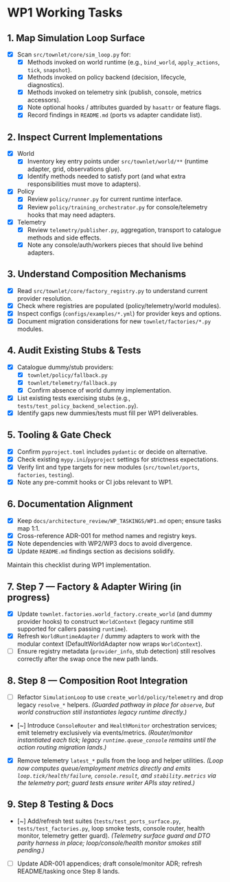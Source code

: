 # WP1 Working Tasks

## 1. Map Simulation Loop Surface
- [x] Scan `src/townlet/core/sim_loop.py` for:
  - [x] Methods invoked on world runtime (e.g., `bind_world`, `apply_actions`, `tick`, `snapshot`).
  - [x] Methods invoked on policy backend (decision, lifecycle, diagnostics).
  - [x] Methods invoked on telemetry sink (publish, console, metrics accessors).
  - [x] Note optional hooks / attributes guarded by `hasattr` or feature flags.
  - [x] Record findings in `README.md` (ports vs adapter candidate list).

## 2. Inspect Current Implementations
- [x] World
  - [x] Inventory key entry points under `src/townlet/world/**` (runtime adapter, grid, observations glue).
  - [x] Identify methods needed to satisfy port (and what extra responsibilities must move to adapters).
- [x] Policy
  - [x] Review `policy/runner.py` for current runtime interface.
  - [x] Review `policy/training_orchestrator.py` for console/telemetry hooks that may need adapters.
- [x] Telemetry
  - [x] Review `telemetry/publisher.py`, aggregation, transport to catalogue methods and side effects.
  - [x] Note any console/auth/workers pieces that should live behind adapters.

## 3. Understand Composition Mechanisms
- [x] Read `src/townlet/core/factory_registry.py` to understand current provider resolution.
- [x] Check where registries are populated (policy/telemetry/world modules).
- [x] Inspect configs (`configs/examples/*.yml`) for provider keys and options.
- [x] Document migration considerations for new `townlet/factories/*.py` modules.

## 4. Audit Existing Stubs & Tests
- [x] Catalogue dummy/stub providers:
  - [x] `townlet/policy/fallback.py`
  - [x] `townlet/telemetry/fallback.py`
  - [x] Confirm absence of world dummy implementation.
- [x] List existing tests exercising stubs (e.g., `tests/test_policy_backend_selection.py`).
- [x] Identify gaps new dummies/tests must fill per WP1 deliverables.

## 5. Tooling & Gate Check
- [x] Confirm `pyproject.toml` includes `pydantic` or decide on alternative.
- [x] Check existing `mypy.ini`/`pyproject` settings for strictness expectations.
- [x] Verify lint and type targets for new modules (`src/townlet/ports`, `factories`, `testing`).
- [x] Note any pre-commit hooks or CI jobs relevant to WP1.

## 6. Documentation Alignment
- [x] Keep `docs/architecture_review/WP_TASKINGS/WP1.md` open; ensure tasks map 1:1.
- [x] Cross-reference ADR-001 for method names and registry keys.
- [x] Note dependencies with WP2/WP3 docs to avoid divergence.
- [x] Update `README.md` findings section as decisions solidify.

Maintain this checklist during WP1 implementation.

## 7. Step 7 — Factory & Adapter Wiring (in progress)
- [x] Update `townlet.factories.world_factory.create_world` (and dummy provider hooks) to construct `WorldContext` (legacy runtime still supported for callers passing `runtime`).
- [x] Refresh `WorldRuntimeAdapter` / dummy adapters to work with the modular context (DefaultWorldAdapter now wraps `WorldContext`).
- [ ] Ensure registry metadata (`provider_info`, stub detection) still resolves correctly after the swap once the new path lands.

## 8. Step 8 — Composition Root Integration
- [ ] Refactor `SimulationLoop` to use `create_world/policy/telemetry` and drop legacy `resolve_*` helpers. *(Guarded pathway in place for `observe`, but world construction still instantiates legacy runtime directly.)*
- [~] Introduce `ConsoleRouter` and `HealthMonitor` orchestration services; emit telemetry exclusively via events/metrics. *(Router/monitor instantiated each tick; legacy `runtime.queue_console` remains until the action routing migration lands.)*
- [x] Remove telemetry `latest_*` pulls from the loop and helper utilities. *(Loop now computes queue/employment metrics directly and emits `loop.tick/health/failure`, `console.result`, and `stability.metrics` via the telemetry port; guard tests ensure writer APIs stay retired.)*

## 9. Step 8 Testing & Docs
- [~] Add/refresh test suites (`tests/test_ports_surface.py`, `tests/test_factories.py`, loop smoke tests, console router, health monitor, telemetry getter guard). *(Telemetry surface guard and DTO parity harness in place; loop/console/health monitor smokes still pending.)*
- [ ] Update ADR-001 appendices; draft console/monitor ADR; refresh README/tasking once Step 8 lands.
